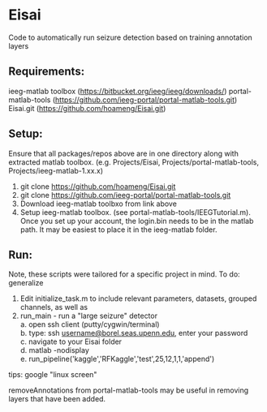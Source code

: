 # Eisai

Code to automatically run seizure detection based on training annotation layers

## Requirements: 
ieeg-matlab toolbox (https://bitbucket.org/ieeg/ieeg/downloads/)
portal-matlab-tools (https://github.com/ieeg-portal/portal-matlab-tools.git)
Eisai.git (https://github.com/hoameng/Eisai.git)

## Setup:
Ensure that all packages/repos above are in one directory along with extracted matlab toolbox.
(e.g. Projects/Eisai, Projects/portal-matlab-tools, Projects/ieeg-matlab-1.xx.x)
1. git clone https://github.com/hoameng/Eisai.git
2. git clone https://github.com/ieeg-portal/portal-matlab-tools.git
3. Download ieeg-matlab toolbxo from link above
4. Setup ieeg-matlab toolbox. (see portal-matlab-tools/IEEGTutorial.m). Once you set up your account, the login.bin needs to be in the matlab path. It may be easiest to place it in the ieeg-matlab folder.

## Run:
Note, these scripts were tailored for a specific project in mind. To do: generalize
1. Edit initialize_task.m to include relevant parameters, datasets, grouped channels, as well as 
2. run_main - run a "large seizure" detector  
a. open ssh client (putty/cygwin/terminal)  
b. type: ssh username@borel.seas.upenn.edu, enter your password  
c. navigate to your Eisai folder   
d. matlab -nodisplay    
e. run_pipeline('kaggle','RFKaggle','test',25,12,1,1,'append')  

tips: google "linux screen" 

removeAnnotations from portal-matlab-tools may be useful in removing layers that have been added.


